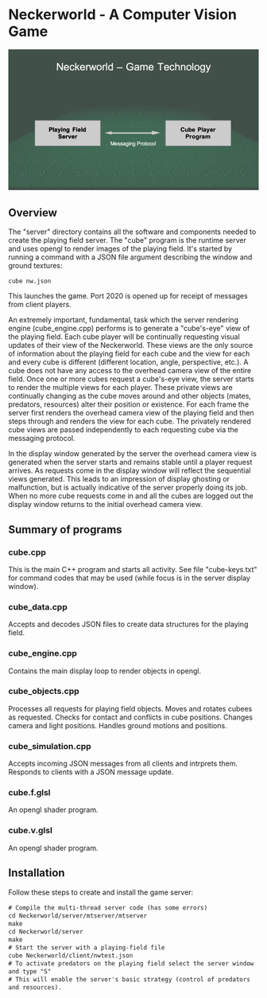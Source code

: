 # Neckerworld - A Computer Vision Game

![Neckerworld server diagram](../images/Neckerworld-server.png)

## Overview

The "server" directory contains all the software and components needed to create the playing field server.
The "cube" program is the runtime server and uses opengl to render images of the playing field.
It's started by running a command with a JSON file argument describing the window and ground textures:

```
cube nw.json
```
This launches the game.
Port 2020 is opened up for receipt of messages from client players.

An extremely important, fundamental, task which the server rendering engine (cube_engine.cpp) performs is to generate a "cube's-eye" view of the playing field.
Each cube player will be continually requesting visual updates of their view of the Neckerworld.
These views are the only source of information about the playing field for each cube and the view for each and every cube is different (different location, angle, perspective, etc.).
A cube does not have any access to the overhead camera view of the entire field.
Once one or more cubes request a cube's-eye view, the server starts to render the multiple views for each player.
These private views are continually changing as the cube moves around and other objects (mates, predators, resources) alter their position or existence.
For each frame the server first renders the overhead camera view of the playing field and then steps through and renders the view for each cube.
The privately rendered cube views are passed independently to each requesting cube via the messaging protocol.

In the display window generated by the server the overhead camera view is generated when the server starts and remains stable until a player request arrives.
As requests come in the display window will reflect the sequential views generated.
This leads to an impression of display ghosting or malfunction, but is actually indicative of the server properly doing its job.
When no more cube requests come in and all the cubes are logged out the display window returns to the initial overhead camera view.

## Summary of programs

### cube.cpp

This is the main C++ program and starts all activity.
See file "cube-keys.txt" for command codes that may be used (while focus is in the server display window).

### cube_data.cpp

Accepts and decodes JSON files to create data structures for the playing field.

### cube_engine.cpp

Contains the main display loop to render objects in opengl.

### cube_objects.cpp

Processes all requests for playing field objects.
Moves and rotates cubees as requested.
Checks for contact and conflicts in cube positions.
Changes camera and light positions.
Handles ground motions and positions.

### cube_simulation.cpp

Accepts incoming JSON messages from all clients and intrprets them.
Responds to clients with a JSON message update.

### cube.f.glsl

An opengl shader program.

### cube.v.glsl

An opengl shader program.

## Installation

Follow these steps to create and install the game server:
```
# Compile the multi-thread server code (has some errors)
cd Neckerworld/server/mtserver/mtserver
make
cd Neckerworld/server
make
# Start the server with a playing-field file
cube Neckerworld/client/nwtest.json
# To activate predators on the playing field select the server window and type "S"
# This will enable the server's basic strategy (control of predators and resources).
```

